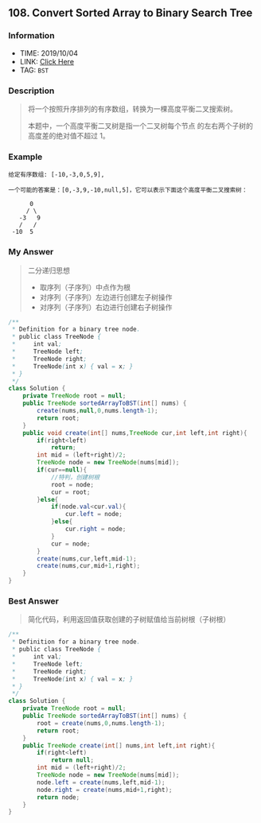 ## 108. Convert Sorted Array to Binary Search Tree

### Information
* TIME: 2019/10/04
* LINK: [Click Here](https://leetcode-cn.com/problems/convert-sorted-array-to-binary-search-tree/)
* TAG: `BST`

### Description
> 将一个按照升序排列的有序数组，转换为一棵高度平衡二叉搜索树。
>
> 本题中，一个高度平衡二叉树是指一个二叉树每个节点 的左右两个子树的高度差的绝对值不超过 1。

### Example
```text
给定有序数组: [-10,-3,0,5,9],

一个可能的答案是：[0,-3,9,-10,null,5]，它可以表示下面这个高度平衡二叉搜索树：

      0
     / \
   -3   9
   /   /
 -10  5

```

### My Answer
> 二分递归思想
> * 取序列（子序列）中点作为根
> * 对序列（子序列）左边进行创建左子树操作
> * 对序列（子序列）右边进行创建右子树操作
```java
/**
 * Definition for a binary tree node.
 * public class TreeNode {
 *     int val;
 *     TreeNode left;
 *     TreeNode right;
 *     TreeNode(int x) { val = x; }
 * }
 */
class Solution {
    private TreeNode root = null;
    public TreeNode sortedArrayToBST(int[] nums) {
        create(nums,null,0,nums.length-1);
        return root;
    }
    public void create(int[] nums,TreeNode cur,int left,int right){
        if(right<left)
            return;
        int mid = (left+right)/2;
        TreeNode node = new TreeNode(nums[mid]);
        if(cur==null){
            //特判，创建树根
            root = node;
            cur = root;
        }else{
            if(node.val<cur.val){
                cur.left = node;
            }else{
                cur.right = node;
            }
            cur = node;
        }
        create(nums,cur,left,mid-1);
        create(nums,cur,mid+1,right);
    }
}
```

### Best Answer
> 简化代码，利用返回值获取创建的子树赋值给当前树根（子树根）
```java
/**
 * Definition for a binary tree node.
 * public class TreeNode {
 *     int val;
 *     TreeNode left;
 *     TreeNode right;
 *     TreeNode(int x) { val = x; }
 * }
 */
class Solution {
    private TreeNode root = null;
    public TreeNode sortedArrayToBST(int[] nums) {
        root = create(nums,0,nums.length-1);
        return root;
    }
    public TreeNode create(int[] nums,int left,int right){
        if(right<left)
            return null;
        int mid = (left+right)/2;
        TreeNode node = new TreeNode(nums[mid]);
        node.left = create(nums,left,mid-1);
        node.right = create(nums,mid+1,right);
        return node;
    }
}
```
